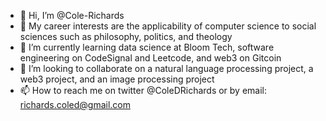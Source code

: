 - 👋 Hi, I’m @Cole-Richards
- 👀 My career interests are the applicability of computer science to social sciences such as philosophy, politics, and theology
- 🌱 I’m currently learning data science at Bloom Tech, software engineering on CodeSignal and Leetcode, and web3 on Gitcoin
- 💞️ I’m looking to collaborate on a natural language processing project, a web3 project, and an image processing project 
- 📫 How to reach me on twitter @ColeDRichards or by email: richards.coled@gmail.com

<!---
Cole-Richards/Cole-Richards is a ✨ special ✨ repository because its `README.md` (this file) appears on your GitHub profile.
You can click the Preview link to take a look at your changes.
--->
